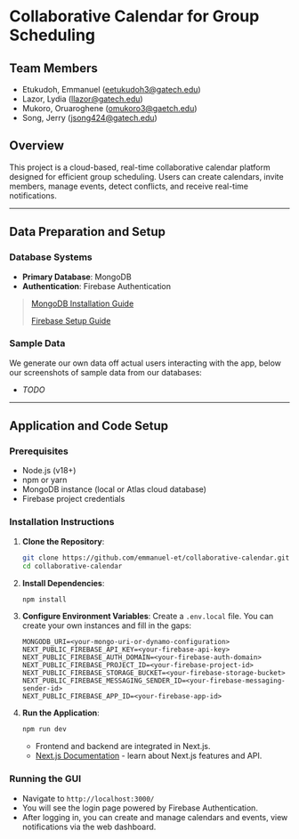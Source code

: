 # Collaborative Calendar for Group Scheduling

## Team Members
* Etukudoh, Emmanuel (eetukudoh3@gatech.edu)
* Lazor, Lydia (llazor@gatech.edu)
* Mukoro, Oruaroghene (omukoro3@gaetch.edu)
* Song, Jerry (jsong424@gatech.edu) 

## Overview
This project is a cloud-based, real-time collaborative calendar platform designed for efficient group scheduling. Users can create calendars, invite members, manage events, detect conflicts, and receive real-time notifications.

---

## Data Preparation and Setup

### Database Systems
- **Primary Database**: MongoDB
- **Authentication**: Firebase Authentication

> [MongoDB Installation Guide](https://www.mongodb.com/docs/manual/installation/)
> 
> [Firebase Setup Guide](https://firebase.google.com/docs/web/setup)

### Sample Data
We generate our own data off actual users interacting with the app, below our screenshots of sample data from our databases:
- *TODO*

---

## Application and Code Setup

### Prerequisites
- Node.js (v18+)
- npm or yarn
- MongoDB instance (local or Atlas cloud database)
- Firebase project credentials

### Installation Instructions

1. **Clone the Repository**:
   ```bash
   git clone https://github.com/emmanuel-et/collaborative-calendar.git
   cd collaborative-calendar
   ```

2. **Install Dependencies**:
   ```bash
   npm install
   ```

3. **Configure Environment Variables**:
   Create a `.env.local` file. You can create your own instances and fill in the gaps:
   ```
   MONGODB_URI=<your-mongo-uri-or-dynamo-configuration>
   NEXT_PUBLIC_FIREBASE_API_KEY=<your-firebase-api-key>
   NEXT_PUBLIC_FIREBASE_AUTH_DOMAIN=<your-firebase-auth-domain>
   NEXT_PUBLIC_FIREBASE_PROJECT_ID=<your-firebase-project-id>
   NEXT_PUBLIC_FIREBASE_STORAGE_BUCKET=<your-firebase-storage-bucket>
   NEXT_PUBLIC_FIREBASE_MESSAGING_SENDER_ID=<your-firebase-messaging-sender-id>
   NEXT_PUBLIC_FIREBASE_APP_ID=<your-firebase-app-id>
   ```

4. **Run the Application**:
   ```bash
   npm run dev
   ```
   - Frontend and backend are integrated in Next.js.
   - [Next.js Documentation](https://nextjs.org/docs) - learn about Next.js features and API. 

### Running the GUI
- Navigate to `http://localhost:3000/`
- You will see the login page powered by Firebase Authentication.
- After logging in, you can create and manage calendars and events, view notifications via the web dashboard.
  
